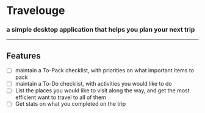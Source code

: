 # Travelouge

### a simple desktop application that helps you plan your next trip


---
## Features
- [ ] maintain a To-Pack checklist, with priorities on what important items to pack
- [ ] maintain a To-Do checklist, with activities you would like to do
- [ ] List the places you would like to visit along the way, and get the most efficient want to travel to all of them
- [ ] Get stats on what you completed on the trip
